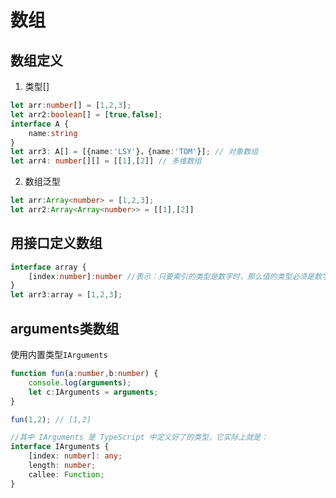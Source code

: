 # 数组

## 数组定义

1. 类型[]

```typescript
let arr:number[] = [1,2,3];
let arr2:boolean[] = [true,false];
interface A {
    name:string
}
let arr3: A[] = [{name:'LSY'}，{name:'TOM'}]; // 对象数组
let arr4: number[][] = [[1],[2]] // 多维数组
```

2. 数组泛型

```typescript
let arr:Array<number> = [1,2,3];
let arr2:Array<Array<number>> = [[1],[2]]
```

## 用接口定义数组

 ```typescript
 interface array {
     [index:number]:number //表示：只要索引的类型是数字时，那么值的类型必须是数字。
 }
 let arr3:array = [1,2,3];
 ```

## arguments类数组

使用内置类型`IArguments`

```typescript
function fun(a:number,b:number) {
    console.log(arguments);
    let c:IArguments = arguments;
}

fun(1,2); // [1,2]

//其中 IArguments 是 TypeScript 中定义好了的类型，它实际上就是：
interface IArguments {
    [index: number]: any;
    length: number;
    callee: Function;
}
```

